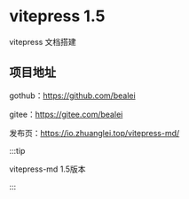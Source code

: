 # vitepress 1.5

vitepress 文档搭建



## 项目地址

gothub：https://github.com/bealei

gitee：https://gitee.com/bealei



发布页：https://io.zhuanglei.top/vitepress-md/



:::tip

vitepress-md 1.5版本

:::
